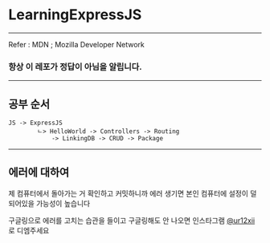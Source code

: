 # LearningExpressJS

---

Refer : MDN ; Mozilla Developer Network

### 항상 이 레포가 정답이 아님을 알립니다.



---

## 공부 순서

    JS -> ExpressJS
            ㄴ> HelloWorld -> Controllers -> Routing 
                -> LinkingDB -> CRUD -> Package

---

## 에러에 대하여

제 컴퓨터에서 돌아가는 거 확인하고 커밋하니까 에러 생기면 본인 컴퓨터에 설정이 덜 되어있을 가능성이 높습니다

구글링으로 에러를 고치는 습관을 들이고 구글링해도 안 나오면 인스타그램 [@ur12xii]( https://instagram.com/ur12xii/) 로 디엠주세요